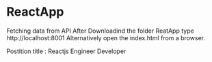# ReactApp
Fetching data from API
After Downloadind the folder ReatApp
type http://localhost:8001
Alternatively open the index.html from a browser.

Postition title : Reactjs Engineer Developer
